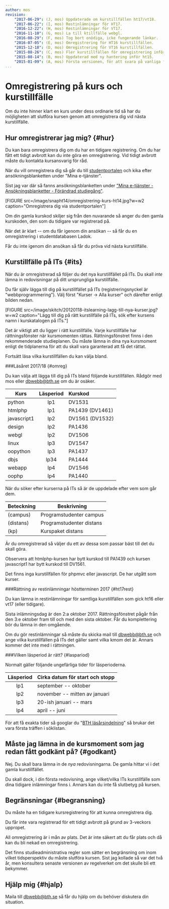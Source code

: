 ```yaml
---
author: mos
revision:
    "2017-06-29": (J, mos) Uppdaterade om kurstillfällen ht17/vt18.
    "2017-06-22": (I, mos) Restinlämningar för HT17.
    "2016-12-22": (H, mos) Restinlämningar för VT17.
    "2016-11-10": (G, mos) La till ktillfälle webgl.
    "2016-08-29": (F, mos) Tog bort onödiga, icke fungerande länkar.
    "2016-07-05": (E, mos) Omregistrering för HT16 kurstillfällen.
    "2015-12-18": (D, mos) Omregistrering för VT16 kurstillfällen.
    "2015-08-26": (C, mos) Fler kurstillfällen för omregistrering inför ht15 samt förklaring av läsperioder.
    "2015-08-14": (B, mos) Uppdaterad med ny hantering inför ht15.
    "2015-01-09": (A, mos) Första versionen, för att svara på vanliga frågor om omregistrering.
...
```

Omregistrering på kurs och kurstillfälle
==================================

Om du inte hinner klart en kurs under dess ordinarie tid så har du möjligheten att slutföra kursen genom att omregistrera dig vid nästa kurstillfälle.


<!--more-->



Hur omregistrerar jag mig? {#hur}
--------------------------------------------------------------------

Du kan bara omregistrera dig om du har en tidigare registrering. Om du har fått ett tidigt avbrott kan du inte göra en omregistrering. Vid tidigt avbrott måste du kontakta kursansvarig för råd.

När du vill omregistrera dig så går du till [studentportalen](https://studentportal.bth.se/) och kika efter ansökningsblanketten under "Mina e-tjänster". 

Sist jag var där så fanns ansökningsblanketten under ["Mina e-tjänster - Ansökningsblanketter - Förändrad studiegång"](https://studentportal.bth.se/web/studentportal.nsf/web.xsp/antagning_forandrad_studiegang).

[FIGURE src=/image/snapht14/omregistrering-kurs-ht14.jpg?w=w2 caption="Omregistrera dig via studentportalen"]

Om din gamla kurskod skiljer sig från den nuvarande så anger du den gamla kurskoden, den som du tidigare var registrerad på.

När det är klart -- om du får igenom din ansökan -- så får du en omregistrering i studentdatabasen Ladok.

Får du inte igenom din ansökan så får du pröva vid nästa kurstillfälle.



Kurstillfälle på ITs {#its}
--------------------------------------------------------------------

När du är omregistrerad så följer du det nya kurstillfället på ITs. Du skall *inte* lämna in redovisningar på ditt ursprungliga kurstillfälle. 

Du får själv lägga till dig på kurstillfället på ITs (registreringsnyckel är "webbprogrammering"). Välj först "Kurser -> Alla kurser" och därefter enligt bilden nedan.

[FIGURE src=/image/skitch/20120118-itslearning-lagg-till-nya-kurser.jpg?w=w2 caption="Lägg till dig på rätt kurstillfälle på ITs, sök efter kursens namn i kurskatalogen på ITs."]

Det är viktigt att du ligger i rätt kurstillfälle. Varje kurstillfälle har rättningsfönster när kursmomenten rättas. Rättningsfönstret finns i den rekommenderade studieplanen. Du måste lämna in dina nya kursmoment enligt de tidplanerna för att du skall vara garanterad att få det rättat.

Fortsätt läsa vilka kurstillfällen du kan välja bland.



###Läsåret 2017/18 {#omreg}

Du kan välja att lägga till dig på ITs bland följande kurstillfällen. Rådgör med mos eller dbwebb@bth.se om du är osäker.

| Kurs        | Läsperiod | Kurskod |
|-------------|:---------:|:--------|
| python      | lp1       | DV1531  | 
| htmlphp     | lp1       | PA1439 (DV1461) |
| javascript1 | lp2       | DV1561 (DV1532) |
| design      | lp2       | PA1436  |
| webgl       | lp2       | DV1506  |
| linux       | lp3       | DV1547  |
| oopython    | lp3       | PA1437  |
| dbjs        | lp34      | PA1444  |
| webapp      | lp4       | DV1546  |
| oophp       | lp4       | PA1440  |

När du söker efter kurserna på ITs så är de uppdelade efter vem som går dem.

| Beteckning | Beskrivning |
|------------|-------------|
| (campus)   | Programstudenter campus |
| (distans)  | Programstudenter distans |
| (kp)       | Kurspaket distans |

Är du omregistrerad så väljer du ett av dessa som passar bäst till det du skall göra.

Observera att htmlphp-kursen har bytt kurskod till PA1439 och kursen javascript1 har bytt kurskod till DV1561.

Det finns inga kurstillfällen för phpmvc eller javascript. De har utgått som kurser.



###Rättning av restinlämningar höstterminen 2017 {#ht17rest}

Du kan lämna in restinlämningar för samtliga kurstillfällen som gick ht16 eller vt17 (eller tidigare).

Sista inlämningsdag är den 2:a oktober 2017. Rättningsfönstret pågår från den 3:e oktober fram till och med den sista oktober. Får du komplettering bör du lämna in den omgående.

Om du gör restinlämningar så måste du skicka mail till dbwebb@bth.se och ange vilka kurstillfällen på ITs det gäller samt vilka kmom det är. Annars kommer det inte med i rättningen.


<!--
###Omregistrering höstterminen 2016 {#ht16}

Denna information gällde inför höstterminen 2016.

| Kurs        | Läsperiod | Kurstakt | Kurstillfälle på ITs |
|-------------|:---------:|:--------:|----------------------|
| htmlphp     | lp1  | 50% | PA1439 H16 Lp1 Webbteknologier-program |
| oophp       | lp12 | 25% | DV1485 H16 Lp12 Databaser och OO programmering i PHP-omreg |
| phpmvc      | lp1  | 50% | DV1486 H16 Lp1 Databasdrivna webbappl med PHP och MVC-kp50 |
| javascript  | lp12 | 25% | DV1483 VT16 Lp34 JavaScript, jQuery och AJAX med HTML5, PHP-kp25 |
| javascript  | lp2  | 50% | DV1483 H16 Lp12 JavaScript, jQuery och AJAX med HTML5 o PHP-kp50 |
| python      | lp1  | 50% | DV1531 H16 Lp1 Programmering och problemlös i Python-kp50 |
| javascript1 | lp2  | 50% | DV1532 H16 Lp2 Programmering med JavaScript, HTML och CSS-kp50  |
| linux       | lp1  | 50% | DV1547 H16 Lp1 Programmera webbtjänster på Linux-kp50 |
| webapp      | lp2  | 50% | DV1546 H16 Lp2 Webbapplikationer för mobila enheter-kp50 |
| webapp      | lp12 | 25% | DV1546 H16 Lp12 Webbapplikationer för mobila enheter-kp25 |
| webgl       | lp2  | 50% | DV1506 H16 Lp2 Spelteknik för webben (campus) |

Observera att htmlphp-kursen har bytt kurskod till PA1439.
-->



###Vilken läsperiod är rätt? {#laspariod}

Normalt gäller följande ungefärliga tider för läsperioderna.

| Läsperiod | Cirka datum för start och stopp | 
|:---------:|---------------------------------|
| lp1       | september -- oktober            |
| lp2       | november -- mitten av januari   |
| lp3       | 20-ish januari -- mars          |
| lp4       | april -- juni                   |

<!--
*Studietakt 25%, 10h per vecka.*

| Läsperiod | Cirka datum för start och stopp | 
|:---------:|---------------------------------|
| lp12      | september -- mitten av januari  |
| lp34      | 20-ish januari -- juni          |
-->

För att få exakta tider så googlar du "[BTH läsårsindelning](https://www.google.se/search?q=BTH+läsårsindelning)" så brukar det vara första träffen i söklistan.



Måste jag lämna in de kursmoment som jag redan fått godkänt på? {#godkant}
--------------------------------------------------------------------

Nej. Du skall bara lämna in de *nya* redovisningarna. De gamla hittar vi i det gamla kurstillfället.

Du skall dock, i din första redovisning, ange vilket/vilka ITs kurstillfälle som dina tidigare inlämningar finns i. Annars kan du inte få slutbetyg på kursen.



Begränsningar {#begransning}
--------------------------------------------------------------------

Du måste ha en tidigare kursregistrering för att kunna omregistrera dig. 

Du får inte vara registrerad för ett tidigt avbrott på grund av 3-veckors uppropet.

All omregistrering är i mån av plats. Det är inte säkert att du får plats och då kan du bli nekad en omregistrering.

Det finns studieadministrativa regler som sätter en begränsning om inom vilket tidsperspektiv du måste slutföra kursen. Sist jag kollade så var det två år, men konsultera senaste versionen av regelverket om det skulle bli ett bekymmer. 



Hjälp mig {#hjalp}
--------------------------------------------------------------------

Maila till dbwebb@bth.se så får du hjälp om du behöver diskutera din situation.
